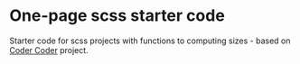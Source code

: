 # One-page scss starter code

Starter code for scss projects with functions to computing sizes - based on [Coder Coder](https://github.com/thecodercoder) project.
